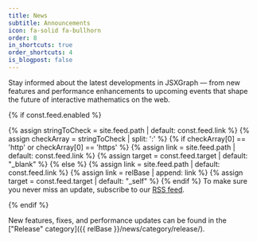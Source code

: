 ```yaml
---
title: News
subtitle: Announcements
icon: fa-solid fa-bullhorn
order: 8
in_shortcuts: true
order_shortcuts: 4
is_blogpost: false
---
```


Stay informed about the latest developments in JSXGraph — from new features and performance enhancements to upcoming events that shape the future of interactive mathematics on the web.

{% if const.feed.enabled %}
<p>
{% assign stringToCheck = site.feed.path | default: const.feed.link %}
{% assign checkArray = stringToCheck | split: ':' %}
{% if checkArray[0] == 'http' or checkArray[0] == 'https' %}
{% assign link = site.feed.path | default: const.feed.link %}
{% assign target = const.feed.target | default: "_blank" %}
{% else %}
{% assign link = site.feed.path | default: const.feed.link %}
{% assign link = relBase | append: link %}
{% assign target = const.feed.target | default: "_self" %}
{% endif %}
To make sure you never miss an update, subscribe to our
<a href="{{ link }}" target="{{ target }}">RSS feed</a>.
</p>
{% endif %}

New features, fixes, and performance updates can be found in the ["Release" category]({{ relBase }}/news/category/release/).